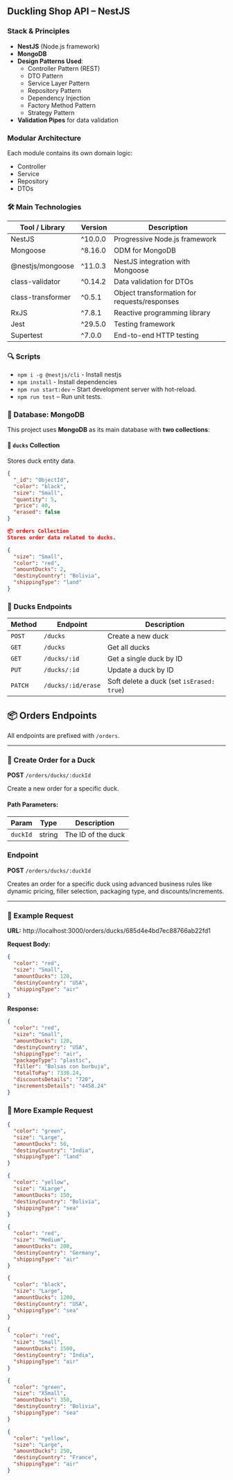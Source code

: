 ## Duckling Shop API – NestJS

### Stack & Principles

- **NestJS** (Node.js framework)
- **MongoDB**
- **Design Patterns Used**:
  - Controller Pattern (REST)
  - DTO Pattern
  - Service Layer Pattern
  - Repository Pattern
  - Dependency Injection
  - Factory Method Pattern
  - Strategy Pattern
- **Validation Pipes** for data validation

### Modular Architecture

Each module contains its own domain logic:

- Controller
- Service
- Repository
- DTOs

### 🛠 Main Technologies

| Tool / Library    | Version | Description                                  |
| ----------------- | ------- | -------------------------------------------- |
| NestJS            | ^10.0.0 | Progressive Node.js framework                |
| Mongoose          | ^8.16.0 | ODM for MongoDB                              |
| @nestjs/mongoose  | ^11.0.3 | NestJS integration with Mongoose             |
| class-validator   | ^0.14.2 | Data validation for DTOs                     |
| class-transformer | ^0.5.1  | Object transformation for requests/responses |
| RxJS              | ^7.8.1  | Reactive programming library                 |
| Jest              | ^29.5.0 | Testing framework                            |
| Supertest         | ^7.0.0  | End-to-end HTTP testing                      |

### 🔍 Scripts

- `npm i -g @nestjs/cli` - Install nestjs
- `npm install` - Install dependencies
- `npm run start:dev` – Start development server with hot-reload.
- `npm run test` – Run unit tests.

### 📂 Database: MongoDB

This project uses **MongoDB** as its main database with **two collections**:

#### 🦆 `ducks` Collection

Stores duck entity data.

```json
{
  "_id": "ObjectId",
  "color": "black",
  "size": "Small",
  "quantity": 5,
  "price": 40,
  "erased": false
}

📦 orders Collection
Stores order data related to ducks.

{
  "size": "Small",
  "color": "red",
  "amountDucks": 2,
  "destinyCountry": "Bolivia",
  "shippingType": "land"
}
```

### 🦆 Ducks Endpoints

| Method  | Endpoint           | Description                               |
| ------- | ------------------ | ----------------------------------------- |
| `POST`  | `/ducks`           | Create a new duck                         |
| `GET`   | `/ducks`           | Get all ducks                             |
| `GET`   | `/ducks/:id`       | Get a single duck by ID                   |
| `PUT`   | `/ducks/:id`       | Update a duck by ID                       |
| `PATCH` | `/ducks/:id/erase` | Soft delete a duck (set `isErased: true`) |

## 📦 Orders Endpoints

All endpoints are prefixed with `/orders`.

---

### 📌 Create Order for a Duck

**POST** `/orders/ducks/:duckId`

Create a new order for a specific duck.

#### Path Parameters:

| Param    | Type   | Description        |
| -------- | ------ | ------------------ |
| `duckId` | string | The ID of the duck |

### Endpoint

**POST** `/orders/ducks/:duckId`

Creates an order for a specific duck using advanced business rules like dynamic pricing, filler selection, packaging type, and discounts/increments.

---

### 🧪 Example Request

**URL:**
http://localhost:3000/orders/ducks/685d4e4bd7ec88766ab22fd1

**Request Body:**

```json
{
  "color": "red",
  "size": "Small",
  "amountDucks": 120,
  "destinyCountry": "USA",
  "shippingType": "air"
}
```

**Response:**

```json
{
  "color": "red",
  "size": "Small",
  "amountDucks": 120,
  "destinyCountry": "USA",
  "shippingType": "air",
  "packageType": "plastic",
  "filler": "Bolsas con burbuja",
  "totalToPay": 7338.24,
  "discountsDetails": "720",
  "incrementsDetails": "4458.24"
}
```

### 🧪 More Example Request

```json
{
  "color": "green",
  "size": "Large",
  "amountDucks": 50,
  "destinyCountry": "India",
  "shippingType": "land"
}
```

```json
{
  "color": "yellow",
  "size": "XLarge",
  "amountDucks": 150,
  "destinyCountry": "Bolivia",
  "shippingType": "sea"
}
```

```json
{
  "color": "red",
  "size": "Medium",
  "amountDucks": 200,
  "destinyCountry": "Germany",
  "shippingType": "air"
}
```

```json
{
  "color": "black",
  "size": "Large",
  "amountDucks": 1200,
  "destinyCountry": "USA",
  "shippingType": "sea"
}
```

```json
{
  "color": "red",
  "size": "Small",
  "amountDucks": 1500,
  "destinyCountry": "India",
  "shippingType": "air"
}
```

```json
{
  "color": "green",
  "size": "XSmall",
  "amountDucks": 350,
  "destinyCountry": "Bolivia",
  "shippingType": "sea"
}
```

```json
{
  "color": "yellow",
  "size": "Large",
  "amountDucks": 250,
  "destinyCountry": "France",
  "shippingType": "air"
}
```

